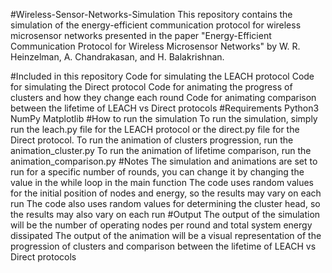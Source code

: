 #Wireless-Sensor-Networks-Simulation
This repository contains the simulation of the energy-efficient communication protocol for wireless microsensor networks presented in the paper "Energy-Efficient Communication Protocol for Wireless Microsensor Networks" by W. R. Heinzelman, A. Chandrakasan, and H. Balakrishnan.

#Included in this repository
Code for simulating the LEACH protocol
Code for simulating the Direct protocol
Code for animating the progress of clusters and how they change each round
Code for animating comparison between the lifetime of LEACH vs Direct protocols
#Requirements
Python3
NumPy
Matplotlib
#How to run the simulation
To run the simulation, simply run the leach.py file for the LEACH protocol or the direct.py file for the Direct protocol.
To run the animation of clusters progression, run the animation_cluster.py
To run the animation of lifetime comparison, run the animation_comparison.py
#Notes
The simulation and animations are set to run for a specific number of rounds, you can change it by changing the value in the while loop in the main function
The code uses random values for the initial position of nodes and energy, so the results may vary on each run
The code also uses random values for determining the cluster head, so the results may also vary on each run
#Output
The output of the simulation will be the number of operating nodes per round and total system energy dissipated
The output of the animation will be a visual representation of the progression of clusters and comparison between the lifetime of LEACH vs Direct protocols
